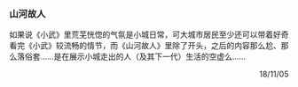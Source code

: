### 山河故人

如果说《小武》里荒芜恍惚的气氛是小城日常，可大城市居民至少还可以带着好奇看完《小武》较流畅的情节，而《山河故人》里除了开头，之后的内容那么尬、那么落俗套……是在展示小城走出的人（及其下一代）生活的空虚么……

<p align="right">18/11/05</p>